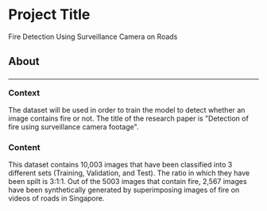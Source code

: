 # Project Title
Fire Detection Using Surveillance Camera on Roads
## About
### <hr><b>Context</b>
The dataset will be used in order to train the model to detect whether an image contains fire or not. The title of the research paper is "Detection of fire using surveillance camera footage".
<br>

### <b>Content</b>
This dataset contains 10,003 images that have been classified into 3 different sets (Training, Validation, and Test). The ratio in which they have been spilt is 3:1:1. Out of the 5003 images that contain fire, 2,567 images have been synthetically generated by superimposing images of fire on videos of roads in Singapore.